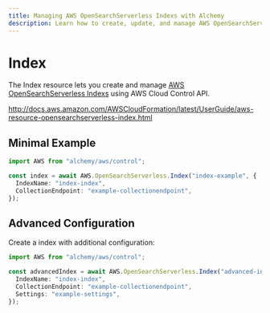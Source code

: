 ```yaml
---
title: Managing AWS OpenSearchServerless Indexs with Alchemy
description: Learn how to create, update, and manage AWS OpenSearchServerless Indexs using Alchemy Cloud Control.
---
```


# Index

The Index resource lets you create and manage [AWS OpenSearchServerless Indexs](https://docs.aws.amazon.com/opensearchserverless/latest/userguide/) using AWS Cloud Control API.

http://docs.aws.amazon.com/AWSCloudFormation/latest/UserGuide/aws-resource-opensearchserverless-index.html

## Minimal Example

```ts
import AWS from "alchemy/aws/control";

const index = await AWS.OpenSearchServerless.Index("index-example", {
  IndexName: "index-index",
  CollectionEndpoint: "example-collectionendpoint",
});
```

## Advanced Configuration

Create a index with additional configuration:

```ts
import AWS from "alchemy/aws/control";

const advancedIndex = await AWS.OpenSearchServerless.Index("advanced-index", {
  IndexName: "index-index",
  CollectionEndpoint: "example-collectionendpoint",
  Settings: "example-settings",
});
```


